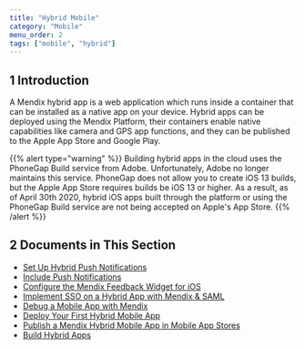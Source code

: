 ```yaml
---
title: "Hybrid Mobile"
category: "Mobile"
menu_order: 2
tags: ["mobile", "hybrid"]
---
```


## 1 Introduction

A Mendix hybrid app is a web application which runs inside a container that can be installed as a native app on your device. Hybrid apps can be deployed using the Mendix Platform, their containers enable native capabilities like camera and GPS app functions, and they can be published to the Apple App Store and Google Play. 

{{% alert type="warning" %}}
Building hybrid apps in the cloud uses the PhoneGap Build service from Adobe. Unfortunately, Adobe no longer maintains this service. PhoneGap does not allow you to create  iOS 13 builds, but the Apple App Store requires builds be iOS 13 or higher. As a result, as of April 30th 2020, hybrid iOS apps built through the platform or using the PhoneGap Build service are not being accepted on Apple's App Store. 
{{% /alert %}}

## 2 Documents in This Section

* [Set Up Hybrid Push Notifications](setting-up-hybrid-push-notifications)
* [Include Push Notifications](push-notifications)
* [Configure the Mendix Feedback Widget for iOS](feedback-widget-ios)
* [Implement SSO on a Hybrid App with Mendix & SAML](implement-sso-on-a-hybrid-app-with-mendix-and-saml)
* [Debug a Mobile App with Mendix](debug-a-mobile-app)
* [Deploy Your First Hybrid Mobile App](deploy-your-first-hybrid-mobile-app)
* [Publish a Mendix Hybrid Mobile App in Mobile App Stores](publishing-a-mendix-hybrid-mobile-app-in-mobile-app-stores)
* [Build Hybrid Apps](build-hybrid-apps) 